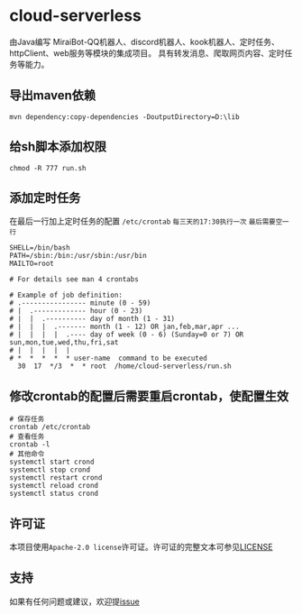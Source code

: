# cloud-serverless
由Java编写
MiraiBot-QQ机器人、discord机器人、kook机器人、定时任务、httpClient、web服务等模块的集成项目。
具有转发消息、爬取网页内容、定时任务等能力。

## 导出maven依赖
```
mvn dependency:copy-dependencies -DoutputDirectory=D:\lib
```

## 给sh脚本添加权限
```shell
chmod -R 777 run.sh
```

## 添加定时任务
在最后一行加上定时任务的配置 `/etc/crontab` `每三天的17:30执行一次` `最后需要空一行`
```
SHELL=/bin/bash
PATH=/sbin:/bin:/usr/sbin:/usr/bin
MAILTO=root

# For details see man 4 crontabs

# Example of job definition:
# .---------------- minute (0 - 59)
# |  .------------- hour (0 - 23)
# |  |  .---------- day of month (1 - 31)
# |  |  |  .------- month (1 - 12) OR jan,feb,mar,apr ...
# |  |  |  |  .---- day of week (0 - 6) (Sunday=0 or 7) OR sun,mon,tue,wed,thu,fri,sat
# |  |  |  |  |
# *  *  *  *  * user-name  command to be executed
  30  17  */3  *  * root  /home/cloud-serverless/run.sh

```
## 修改crontab的配置后需要重启crontab，使配置生效
```shell
# 保存任务
crontab /etc/crontab
# 查看任务
crontab -l
# 其他命令
systemctl start crond
systemctl stop crond
systemctl restart crond
systemctl reload crond
systemctl status crond
```

## 许可证
本项目使用`Apache-2.0 license`许可证。许可证的完整文本可参见[LICENSE](https://github.com/JokerIvanZK/cloud-serverless/blob/master/LICENSE)

## 支持
如果有任何问题或建议，欢迎提[issue](https://github.com/JokerIvanZK/cloud-serverless/issues)
